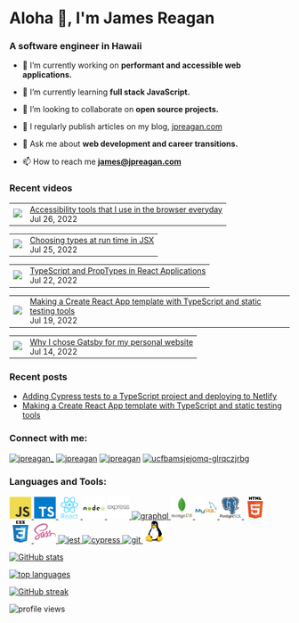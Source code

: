 # Aloha 👋, I'm James Reagan

### A software engineer in Hawaii

- 🔭 I’m currently working on **performant and accessible web applications.**

- 🌱 I’m currently learning **full stack JavaScript.**

- 👯 I’m looking to collaborate on **open source projects.**

- 📝 I regularly publish articles on my blog, [jpreagan.com](jpreagan.com)

- 💬 Ask me about **web development and career transitions.**

- 📫 How to reach me **james@jpreagan.com**

### Recent videos

<!-- YOUTUBE:START --><table><tr><td><a href="https://www.youtube.com/watch?v=KJPeBNBPPRo"><img width="140px" src="https://i.ytimg.com/vi/KJPeBNBPPRo/mqdefault.jpg"></a></td>
<td><a href="https://www.youtube.com/watch?v=KJPeBNBPPRo">Accessibility tools that I use in the browser everyday</a><br/>Jul 26, 2022</td></tr></table>
<table><tr><td><a href="https://www.youtube.com/watch?v=6iFWHWfkwVI"><img width="140px" src="https://i.ytimg.com/vi/6iFWHWfkwVI/mqdefault.jpg"></a></td>
<td><a href="https://www.youtube.com/watch?v=6iFWHWfkwVI">Choosing types at run time in JSX</a><br/>Jul 25, 2022</td></tr></table>
<table><tr><td><a href="https://www.youtube.com/watch?v=K_zN7PEuBRA"><img width="140px" src="https://i.ytimg.com/vi/K_zN7PEuBRA/mqdefault.jpg"></a></td>
<td><a href="https://www.youtube.com/watch?v=K_zN7PEuBRA">TypeScript and PropTypes in React Applications</a><br/>Jul 22, 2022</td></tr></table>
<table><tr><td><a href="https://www.youtube.com/watch?v=PkT0MieM9dM"><img width="140px" src="https://i.ytimg.com/vi/PkT0MieM9dM/mqdefault.jpg"></a></td>
<td><a href="https://www.youtube.com/watch?v=PkT0MieM9dM">Making a Create React App template with TypeScript and static testing tools</a><br/>Jul 19, 2022</td></tr></table>
<table><tr><td><a href="https://www.youtube.com/watch?v=u3f_vAhZKLw"><img width="140px" src="https://i.ytimg.com/vi/u3f_vAhZKLw/mqdefault.jpg"></a></td>
<td><a href="https://www.youtube.com/watch?v=u3f_vAhZKLw">Why I chose Gatsby for my personal website</a><br/>Jul 14, 2022</td></tr></table>
<!-- YOUTUBE:END -->

### Recent posts

<!-- BLOG-POST-LIST:START -->
- [Adding Cypress tests to a TypeScript project and deploying to Netlify](https://dev.to/jpreagan/adding-cypress-tests-to-a-typescript-project-and-deploying-to-netlify-450k)
- [Making a Create React App template with TypeScript and static testing tools](https://dev.to/jpreagan/making-a-create-react-app-template-with-typescript-and-static-testing-tools-1aii)
<!-- BLOG-POST-LIST:END -->

### Connect with me:

<p align="left">
  <a href="https://twitter.com/jpreagan_" target="blank"><img align="center" src="https://raw.githubusercontent.com/rahuldkjain/github-profile-readme-generator/master/src/images/icons/Social/twitter.svg" alt="jpreagan_" height="30" width="40" /></a>
  <a href="https://linkedin.com/in/jpreagan" target="blank"><img align="center" src="https://raw.githubusercontent.com/rahuldkjain/github-profile-readme-generator/master/src/images/icons/Social/linked-in-alt.svg" alt="jpreagan" height="30" width="40" /></a>
<a href="https://dev.to/jpreagan" target="blank"><img align="center" src="https://raw.githubusercontent.com/rahuldkjain/github-profile-readme-generator/master/src/images/icons/Social/devto.svg" alt="jpreagan" height="30" width="40" /></a>
<a href="https://www.youtube.com/channel/UCFBAMSjeJOmQ-gLrqczjRbg" target="blank"><img align="center" src="https://raw.githubusercontent.com/rahuldkjain/github-profile-readme-generator/master/src/images/icons/Social/youtube.svg" alt="ucfbamsjejomq-glrqczjrbg" height="30" width="40" /></a
</p>

### Languages and Tools:

<p align="left">
  <a href="https://developer.mozilla.org/en-US/docs/Web/JavaScript" target="_blank" rel="noreferrer">
    <img src="https://raw.githubusercontent.com/devicons/devicon/master/icons/javascript/javascript-original.svg" alt="javascript" width="40" height="40" />
  </a>
  <a href="https://www.typescriptlang.org/" target="_blank" rel="noreferrer">
    <img src="https://raw.githubusercontent.com/devicons/devicon/master/icons/typescript/typescript-original.svg" alt="typescript" width="40" height="40" />
  </a>
  <a href="https://reactjs.org/" target="_blank" rel="noreferrer">
    <img src="https://raw.githubusercontent.com/devicons/devicon/master/icons/react/react-original-wordmark.svg" alt="react" width="40" height="40" />
  </a>
  <a href="https://nodejs.org" target="_blank" rel="noreferrer">
    <img src="https://raw.githubusercontent.com/devicons/devicon/master/icons/nodejs/nodejs-original-wordmark.svg" alt="nodejs" width="40" height="40" />
  </a>
  <a href="https://expressjs.com" target="_blank" rel="noreferrer">
    <img src="https://raw.githubusercontent.com/devicons/devicon/master/icons/express/express-original-wordmark.svg" alt="express" width="40" height="40" />
  </a>
  <a href="https://graphql.org" target="_blank" rel="noreferrer">
    <img src="https://www.vectorlogo.zone/logos/graphql/graphql-icon.svg" alt="graphql" width="40" height="40" />
  </a>
  <a href="https://www.mongodb.com/" target="_blank" rel="noreferrer">
    <img src="https://raw.githubusercontent.com/devicons/devicon/master/icons/mongodb/mongodb-original-wordmark.svg" alt="mongodb" width="40" height="40" />
  </a>
  <a href="https://www.mysql.com/" target="_blank" rel="noreferrer">
    <img src="https://raw.githubusercontent.com/devicons/devicon/master/icons/mysql/mysql-original-wordmark.svg" alt="mysql" width="40" height="40" />
  </a>
  <a href="https://www.postgresql.org" target="_blank" rel="noreferrer">
    <img src="https://raw.githubusercontent.com/devicons/devicon/master/icons/postgresql/postgresql-original-wordmark.svg" alt="postgresql" width="40" height="40" />
  </a><a href="https://www.w3.org/html/" target="_blank" rel="noreferrer">
    <img src="https://raw.githubusercontent.com/devicons/devicon/master/icons/html5/html5-original-wordmark.svg" alt="html5" width="40" height="40" />
  </a>
  <a href="https://www.w3schools.com/css/" target="_blank" rel="noreferrer">
    <img src="https://raw.githubusercontent.com/devicons/devicon/master/icons/css3/css3-original-wordmark.svg" alt="css3" width="40" height="40" />
  </a>
  <a href="https://sass-lang.com" target="_blank" rel="noreferrer">
    <img src="https://raw.githubusercontent.com/devicons/devicon/master/icons/sass/sass-original.svg" alt="sass" width="40" height="40" />
  </a>
  <a href="https://jestjs.io" target="_blank" rel="noreferrer">
    <img src="https://www.vectorlogo.zone/logos/jestjsio/jestjsio-icon.svg" alt="jest" width="40" height="40" />
  </a>  <a href="https://www.cypress.io" target="_blank" rel="noreferrer">
    <img src="https://raw.githubusercontent.com/simple-icons/simple-icons/6e46ec1fc23b60c8fd0d2f2ff46db82e16dbd75f/icons/cypress.svg" alt="cypress" width="40" height="40" />
  </a>  <a href="https://git-scm.com/" target="_blank" rel="noreferrer">
    <img src="https://www.vectorlogo.zone/logos/git-scm/git-scm-icon.svg" alt="git" width="40" height="40" />
  </a>
  <a href="https://www.linux.org/" target="_blank" rel="noreferrer">
    <img src="https://raw.githubusercontent.com/devicons/devicon/master/icons/linux/linux-original.svg" alt="linux" width="40" height="40" />
  </a>
</p>

[![GitHub stats](https://github-readme-stats.vercel.app/api?username=jpreagan)](https://github.com/anuraghazra/github-readme-stats)

[![top languages](https://github-readme-stats.vercel.app/api/top-langs/?username=jpreagan)](https://github.com/anuraghazra/github-readme-stats)

[![GitHub streak](https://github-readme-streak-stats.herokuapp.com/?user=jpreagan)](https://github.com/DenverCoder1/github-readme-streak-stats)

![profile views](https://gpvc.arturio.dev/jpreagan)

